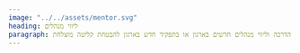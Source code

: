 ```yaml
---
image: "../../assets/mentor.svg"
heading: ליווי מנהלים
paragraph: הדרכה וליווי מנהלים חדשים בארגון או בתפקיד חדש בארגון להבטחת קליטה מוצלחת
---
```

